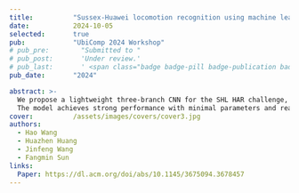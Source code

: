 ```yaml
---
title:          "Sussex-Huawei locomotion recognition using machine learning and deep learning with multi-sensor data"
date:           2024-10-05
selected:       true
pub:            "UbiComp 2024 Workshop"
# pub_pre:        "Submitted to "
# pub_post:       'Under review.'
# pub_last:       ' <span class="badge badge-pill badge-publication badge-success">Spotlight</span>'
pub_date:       "2024"

abstract: >-
  We propose a lightweight three-branch CNN for the SHL HAR challenge, addressing issues like missing data and low model robustness. 
  The model achieves strong performance with minimal parameters and reaches 92.74% accuracy on the validation set after post-smoothing.
cover:          /assets/images/covers/cover3.jpg
authors:
  - Hao Wang
  - Huazhen Huang
  - Jinfeng Wang
  - Fangmin Sun
links:
  Paper: https://dl.acm.org/doi/abs/10.1145/3675094.3678457
---
```

